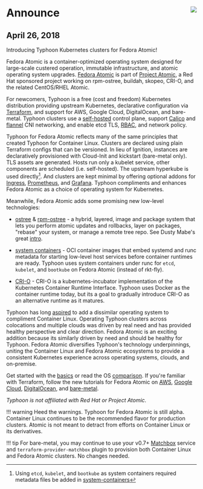 # Announce <img align="right" src="https://storage.googleapis.com/poseidon/typhoon-logo-small.png">

## April 26, 2018

Introducing Typhoon Kubernetes clusters for Fedora Atomic!

Fedora Atomic is a container-optimized operating system designed for large-scale custered operation, immutable infrastructure, and atomic operating system upgrades. [Fedora Atomic](https://getfedora.org/en/atomic/download/) is part of [Project Atomic](http://www.projectatomic.io/docs/introduction/), a Red Hat sponsored project working on rpm-ostree, buildah, skopeo, CRI-O, and the related CentOS/RHEL Atomic.

For newcomers, Typhoon is a free (cost and freedom) Kubernetes distribution providing upstream Kubernetes, declarative configuration via [Terraform](https://www.terraform.io/intro/index.html), and support for AWS, Google Cloud, DigitalOcean, and bare-metal. Typhoon clusters use a [self-hosted](https://github.com/kubernetes-incubator/bootkube) control plane, support [Calico](https://www.projectcalico.org/blog/) and [flannel](https://coreos.com/flannel/docs/latest/) CNI networking, and enable etcd TLS, [RBAC](https://kubernetes.io/docs/admin/authorization/rbac/), and network policy.

Typhoon for Fedora Atomic reflects many of the same principles that created Typhoon for Container Linux. Clusters are declared using plain Terraform configs that can be versioned. In lieu of Ignition, instances are declaratively provisioned with Cloud-Init and kickstart (bare-metal only). TLS assets are generated. Hosts run only a kubelet service, other components are scheduled (i.e. self-hosted). The upstream hyperkube is used directly[^1]. And clusters are kept minimal by offering optional addons for [Ingress](https://typhoon.psdn.io/addons/ingress/), [Prometheus](https://typhoon.psdn.io/addons/prometheus/), and [Grafana](https://typhoon.psdn.io/addons/grafana/). Typhoon compliments and enhances Fedora Atomic as a choice of operating system for Kubernetes.

Meanwhile, Fedora Atomic adds some promising new low-level technologies:

* [ostree](https://github.com/ostreedev/ostree) & [rpm-ostree](https://github.com/projectatomic/rpm-ostree) - a hybrid, layered, image and package system that lets you perform atomic updates and rollbacks, layer on packages, "rebase" your system, or manage a remote tree repo. See Dusty Mabe's great [intro](https://dustymabe.com/2017/09/01/atomic-host-101-lab-part-3-rebase-upgrade-rollback/). 

* [system containers](http://www.projectatomic.io/blog/2016/09/intro-to-system-containers/) - OCI container images that embed systemd and runc metadata for starting low-level host services before container runtimes are ready. Typhoon uses system containers under runc for `etcd`, `kubelet`, and `bootkube` on Fedora Atomic (instead of rkt-fly).

* [CRI-O](https://github.com/kubernetes-incubator/cri-o) - CRI-O is a kubernetes-incubator implementation of the Kubernetes Container Runtime Interface. Typhoon uses Docker as the container runtime today, but its a goal to gradually introduce CRI-O as an alternative runtime as it matures.

Typhoon has long [aspired](https://github.com/poseidon/typhoon/blob/2faacc6a50993038c98789dfa96430a757bdf545/docs/faq.md#operating-systems) to add a dissimilar operating system to compliment Container Linux. Operating Typhoon clusters across colocations and multiple clouds was driven by real need and has provided healthy perspective and clear direction. Fedora Atomic is an exciting addition because its similarly driven by need and should be healthy for Typhoon. Fedora Atomic diversifies Typhoon's technology underpinnings, uniting the Container Linux and Fedora Atomic ecosystems to provide a consistent Kubernetes experience across operating systems, clouds, and on-premise.

Get started with the [basics](https://typhoon.psdn.io/architecture/concepts/) or read the OS [comparison](https://typhoon.psdn.io/architecture/operating-systems/). If you're familiar with Terraform, follow the new tutorials for Fedora Atomic on [AWS](https://typhoon.psdn.io/atomic/aws/), [Google Cloud](https://typhoon.psdn.io/atomic/google-cloud/), [DigitalOcean](https://typhoon.psdn.io/atomic/digital-ocean/), and [bare-metal](https://typhoon.psdn.io/atomic/bare-metal/).

*Typhoon is not affiliated with Red Hat or Project Atomic.*

!!! warning
    Heed the warnings. Typhoon for Fedora Atomic is still alpha. Container Linux continues to be the recommended flavor for production clusters. Atomic is not meant to detract from efforts on Container Linux or its derivatives.

!!! tip
    For bare-metal, you may continue to use your v0.7+ [Matchbox](https://github.com/coreos/matchbox) service and `terraform-provider-matchbox` plugin to provision both Container Linux and Fedora Atomic clusters. No changes needed.

[^1]: Using `etcd`, `kubelet`, and `bootkube` as system containers required metadata files be added in [system-containers](https://github.com/poseidon/system-containers)

